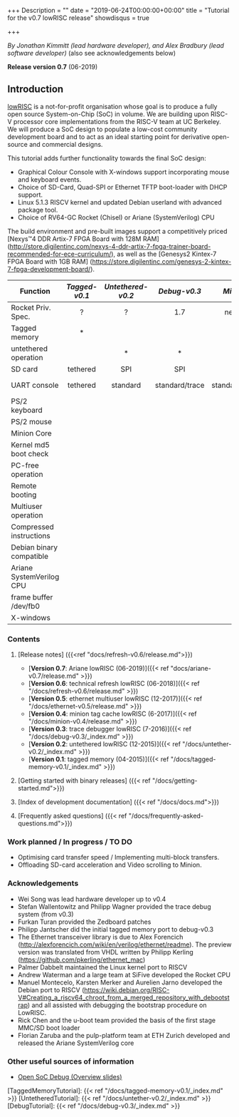 +++
Description = ""
date = "2019-06-24T00:00:00+00:00"
title = "Tutorial for the v0.7 lowRISC release"
showdisqus = true

+++

_By Jonathan Kimmitt (lead hardware developer), and Alex Bradbury (lead software developer)_ (also see acknowledgements below)

**Release version 0.7** (06-2019)

## Introduction

[lowRISC][lowRISC] is a not-for-profit organisation whose goal is to
produce a fully open source System-on-Chip (SoC) in volume. We are
building upon RISC-V processor core implementations from the RISC-V
team at UC Berkeley. We will produce a SoC design to populate a
low-cost community development board and to act as an ideal starting
point for derivative open-source and commercial designs.

This tutorial adds further functionality towards the final SoC design:

* Graphical Colour Console with X-windows support incorporating mouse and keyboard events.
* Choice of SD-Card, Quad-SPI or Ethernet TFTP boot-loader with DHCP support.
* Linux 5.1.3 RISCV kernel and updated Debian userland with advanced package tool.
* Choice of RV64-GC Rocket (Chisel) or Ariane (SystemVerilog) CPU

The build environment and pre-built images support a competitively priced
[Nexys™4 DDR Artix-7 FPGA Board with 128M RAM]
(http://store.digilentinc.com/nexys-4-ddr-artix-7-fpga-trainer-board-recommended-for-ece-curriculum/),
as well as the [Genesys2 Kintex-7 FPGA Board with 1GB RAM]
(https://store.digilentinc.com/genesys-2-kintex-7-fpga-development-board/).

| Function              | _Tagged-v0.1_  | _Untethered-v0.2_ | _Debug-v0.3_ | _Minion-v0.4_ | _Ethernet-v0.5_ | _Refresh-v0.6_     | _Ariane-v0.7_     |
| --------------        | :----------:   | :--------------:  | :----------: | :-----------: | :-------------: | :-------------: | :-------------: |
| Rocket Priv. Spec.    |      ?         |       ?           |      1.7     | nearly 1.9.1   | nearly 1.9.1     | 1.10 | 1.10 |
| Tagged memory         |   *            |                   |              | *             | *               |      |      |
| untethered operation  |                |   *               |      *       | *             | optional        | *    | *    |
| SD card               | tethered       |   SPI             |      SPI     | SD            | SD              | SD   | SD   |
| UART console          | tethered       |   standard        |  standard/trace | standard/trace/VGA |standard/VGA | standard/VGA | serial/frame-buffer |
| PS/2 keyboard         |                |                   |              | *             | *               | * | * |
| PS/2 mouse            |                |                   |              |               |                 |   | * |
| Minion Core           |                |                   |              | *             |                 |   |   |
| Kernel md5 boot check |                |                   |              | *             | *               | * | optional |
| PC-free operation     |                |                   |              | *             | *               | * | optional |
| Remote booting        |                |                   |              |               | *               | * | * |
| Multiuser operation   |                |                   |              |               | *               | * | * |
| Compressed instructions |               |                  |              |               |                 | * | * |
| Debian binary compatible |              |                  |              |               |                 | * | * |
| Ariane SystemVerilog CPU |              |                  |              |               |                 |  | * |
| frame buffer /dev/fb0 |              |                  |              |               |                 |  | * |
| X-windows |              |                  |              |               |                 |  | * |
### Contents

  1. [Release notes] ({{<ref "docs/refresh-v0.6/release.md">}})
     * [**Version 0.7**: Ariane lowRISC (06-2019)]({{< ref "docs/ariane-v0.7/release.md" >}})
     * [**Version 0.6**: technical refresh lowRISC (06-2018)]({{< ref "/docs/refresh-v0.6/release.md" >}})
     * [**Version 0.5**: ethernet multiuser lowRISC (12-2017)]({{< ref "/docs/ethernet-v0.5/release.md" >}})
     * [**Version 0.4**: minion tag cache lowRISC (6-2017)]({{< ref "/docs/minion-v0.4/release.md" >}})
     * [**Version 0.3**: trace debugger lowRISC (7-2016)]({{< ref "/docs/debug-v0.3/_index.md" >}})
     * [**Version 0.2**: untethered lowRISC (12-2015)]({{< ref "/docs/untether-v0.2/_index.md" >}})
     * [**Version 0.1**: tagged memory (04-2015)]({{< ref "/docs/tagged-memory-v0.1/_index.md" >}})

  2. [Getting started with binary releases] ({{< ref "/docs/getting-started.md">}})

  3. [Index of development documentation]  ({{< ref "/docs/docs.md">}})

  4. [Frequently asked questions]  ({{< ref "/docs/frequently-asked-questions.md">}})
  
### Work planned / In progress / TO DO
* Optimising card transfer speed / Implementing multi-block transfers.
* Offloading SD-card acceleration and Video scrolling to Minion.

### Acknowledgements
* Wei Song was lead hardware developer up to v0.4
* Stefan Wallentowitz and Philipp Wagner provided the trace debug system (from v0.3)
* Furkan Turan provided the Zedboard patches
* Philipp Jantscher did the initial tagged memory port to debug-v0.3
* The Ethernet transceiver library is due to Alex Forencich (http://alexforencich.com/wiki/en/verilog/ethernet/readme). The preview version was translated from VHDL written by Philipp Kerling (https://github.com/pkerling/ethernet_mac)
* Palmer Dabbelt maintained the Linux kernel port to RISCV
* Andrew Waterman and a large team at SiFive developed the Rocket CPU
* Manuel Montecelo, Karsten Merker and Aurelien Jarno developed the Debian port to RISCV (https://wiki.debian.org/RISC-V#Creating_a_riscv64_chroot_from_a_merged_repository_with_debootstrap) and all assisted with debugging the bootstrap procedure on LowRISC.
* Rick Chen and the u-boot team provided the basis of the first stage MMC/SD boot loader
* Florian Zaruba and the pulp-platform team at ETH Zurich developed and released the Ariane SystemVerilog core

### Other useful sources of information

  * [Open SoC Debug (Overview slides)](http://opensocdebug.org/slides/2015-11-12-overview/)

<!-- Links -->

[lowRISC]: https://www.lowrisc.org/
[TaggedMemoryTutorial]: {{< ref "/docs/tagged-memory-v0.1/_index.md" >}}
[UntetheredTutorial]: {{< ref "/docs/untether-v0.2/_index.md" >}}
[DebugTutorial]: {{< ref "/docs/debug-v0.3/_index.md" >}}


